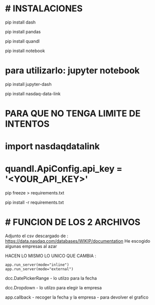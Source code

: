 # #                     INSTALACIONES

pip install dash

pip install pandas

pip install quandl

pip install notebook

# para utilizarlo: jupyter notebook

pip install jupyter-dash


pip install nasdaq-data-link
# PARA QUE NO TENGA LIMITE DE INTENTOS

# import nasdaqdatalink

# quandl.ApiConfig.api_key = '<YOUR_API_KEY>'

pip freeze > requirements.txt

pip install -r requirements.txt


# #              FUNCION DE LOS 2 ARCHIVOS

Adjunto el csv descargado de : https://data.nasdaq.com/databases/WIKIP/documentation
He escogido algunas empresas al azar

HACEN LO MISMO LO UNICO QUE CAMBIA :

    app.run_server(mode="inline")
    app.run_server(mode="external")

dcc.DatePickerRange - lo utilzo para la fecha

dcc.Dropdown - lo utilzo para elegir la empresa 

app.callback - recoger la fecha y la empresa
             - para devolver el grafico 

